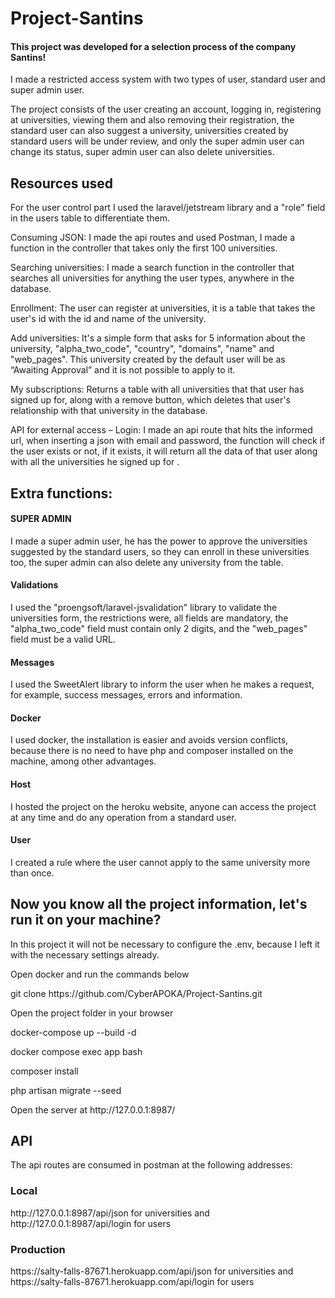  <h1> Project-Santins </h1>
<h4> This project was developed for a selection process of the company Santins! </h4>
<p>I made a restricted access system with two types of user, standard user and super admin user.</p>
<p> The project consists of the user creating an account, logging in, registering at universities, viewing them and also removing their registration, the standard user can also suggest a university, universities created by standard users will be under review, and only the super admin user can change its status, super admin user can also delete universities. </p>
<h2>Resources used</h2>
<p>For the user control part I used the laravel/jetstream library and a "role" field in the users table to differentiate them.</p>
<p>Consuming JSON: I made the api routes and used Postman, I made a function in the controller that takes only the first 100 universities.</p>
<p>Searching universities: I made a search function in the controller that searches all universities for anything the user types, anywhere in the database.</p>
<p>Enrollment: The user can register at universities, it is a table that takes the user's id with the id and name of the university. </p>
<p>Add universities: It's a simple form that asks for 5 information about the university, "alpha_two_code", "country", "domains", "name" and "web_pages". This university created by the default user will be as “Awaiting Approval” and it is not possible to apply to it.</p>
<p>My subscriptions: Returns a table with all universities that that user has signed up for, along with a remove button, which deletes that user's relationship with that university in the database.</p>
<p>API for external access – Login: I made an api route that hits the informed url, when inserting a json with email and password, the function will check if the user exists or not, if it exists, it will return all the data of that user along with all the universities he signed up for .</p>

<h2>Extra functions: </h2>
<h4>SUPER ADMIN</h4>
<p>I made a super admin user, he has the power to approve the universities suggested by the standard users, so they can enroll in these universities too, the super admin can also delete any university from the table.</p>
<h4>Validations</h4>
<p>I used the "proengsoft/laravel-jsvalidation" library to validate the universities form, the restrictions were, all fields are mandatory, the "alpha_two_code" field must contain only 2 digits, and the "web_pages" field must be a valid URL.</p>

<h4>Messages</h4>
<p>I used the SweetAlert library to inform the user when he makes a request, for example, success messages, errors and information.</p>

<h4>Docker</h4>
<p>I used docker, the installation is easier and avoids version conflicts, because there is no need to have php and composer installed on the machine, among other advantages.</p>

<h4>Host</h4>
<p>I hosted the project on the heroku website, anyone can access the project at any time and do any operation from a standard user.</p>


<h4>User</h4>
<p>I created a rule where the user cannot apply to the same university more than once.</p>

<h2>Now you know all the project information, let's run it on your machine?</h2>
<p>In this project it will not be necessary to configure the .env, because I left it with the necessary settings already.</p>
<p>Open docker and run the commands below</p>
<p>git clone https://github.com/CyberAPOKA/Project-Santins.git</p>
<p>Open the project folder in your browser</p>
<p>docker-compose up --build -d</p>
<p>docker compose exec app bash</p>
<p>composer install</p>
<p>php artisan migrate --seed</p>
<p>Open the server at http://127.0.0.1:8987/</p>
<h2>API</h2>
<p>The api routes are consumed in postman at the following addresses:</p>
<h3>Local</h3>
<p>http://127.0.0.1:8987/api/json for universities and http://127.0.0.1:8987/api/login for users</p>
<h3>Production</h3>
<p>https://salty-falls-87671.herokuapp.com/api/json for universities and https://salty-falls-87671.herokuapp.com/api/login for users</p>

